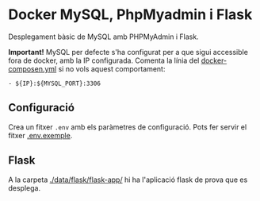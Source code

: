# Docker MySQL, PhpMyadmin i Flask

Desplegament bàsic de MySQL amb PHPMyAdmin i Flask.

**Important!** MySQL per defecte s'ha configurat per a que sigui accessible fora de docker, amb la IP configurada. Comenta la línia del [docker-composen.yml](./docker-compose.yml) si no vols aquest comportament:

    - ${IP}:${MYSQL_PORT}:3306

## Configuració

Crea un fitxer `.env` amb els paràmetres de configuració. Pots fer servir el fitxer [.env.exemple](./.env.exemple).

## Flask

A la carpeta [./data/flask/flask-app/](./data/flask/flask-app/) hi ha l'aplicació flask de prova que es desplega.

